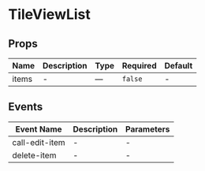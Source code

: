# TileViewList

## Props

<!-- @vuese:TileViewList:props:start -->
|Name|Description|Type|Required|Default|
|---|---|---|---|---|
|items|-|—|`false`|-|

<!-- @vuese:TileViewList:props:end -->


## Events

<!-- @vuese:TileViewList:events:start -->
|Event Name|Description|Parameters|
|---|---|---|
|call-edit-item|-|-|
|delete-item|-|-|

<!-- @vuese:TileViewList:events:end -->


